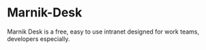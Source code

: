 # Marnik-Desk
Marnik Desk is a free, easy to use intranet designed for work teams, developers especially.
